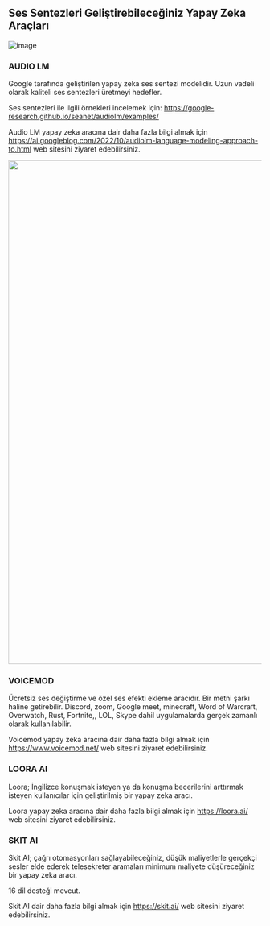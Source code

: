 ## Ses Sentezleri Geliştirebileceğiniz Yapay Zeka Araçları 

![image](https://user-images.githubusercontent.com/123966022/225603479-6c36aa2c-fd87-4ee9-a5c8-216ecc73f235.png)


### AUDIO LM
Google tarafında geliştirilen yapay zeka ses sentezi modelidir. Uzun vadeli olarak kaliteli ses sentezleri üretmeyi hedefler.

Ses sentezleri ile ilgili örnekleri incelemek için: https://google-research.github.io/seanet/audiolm/examples/ 

Audio LM yapay zeka aracına dair daha fazla bilgi almak için https://ai.googleblog.com/2022/10/audiolm-language-modeling-approach-to.html web sitesini ziyaret edebilirsiniz. 


<img style="width:1000px" src="https://blogger.googleusercontent.com/img/b/R29vZ2xl/AVvXsEgdFRqUq5R0CwA7eaE0qAXStL2AAZw3LNOxus3NYoz_JkbWSXz1ydyb839s0Z5qPk_wTGgAYL4B_XZBQRXaSsYtb9RYZZpf8kB8UjhwbGMZBhqswxse110R2OaVc4szGTvcSqZLm4hSCQ3howGlmEMoJxhvonK3MWkp49RquIhciqCJ349fCv6KxvUl/s960/image4.png" />

### VOICEMOD
Ücretsiz ses değiştirme ve özel ses efekti ekleme aracıdır. Bir metni şarkı haline getirebilir. Discord, zoom, Google meet, minecraft, Word of Warcraft, Overwatch, Rust, Fortnite,, LOL, Skype dahil uygulamalarda gerçek zamanlı olarak kullanılabilir.

Voicemod yapay zeka aracına dair daha fazla bilgi almak için https://www.voicemod.net/  web sitesini ziyaret edebilirsiniz.

### LOORA AI
Loora; İngilizce konuşmak isteyen ya da konuşma becerilerini arttırmak isteyen kullanıcılar için geliştirilmiş bir yapay zeka aracı. 

Loora yapay zeka aracına dair daha fazla bilgi almak için https://loora.ai/ web sitesini ziyaret edebilirsiniz. 

### SKIT AI 
Skit AI; çağrı otomasyonları sağlayabileceğiniz, düşük maliyetlerle gerçekçi sesler elde ederek telesekreter aramaları minimum maliyete düşüreceğiniz bir yapay zeka aracı. 

16 dil desteği mevcut. 

Skit AI dair daha fazla bilgi almak için https://skit.ai/ web sitesini ziyaret edebilirsiniz. 
